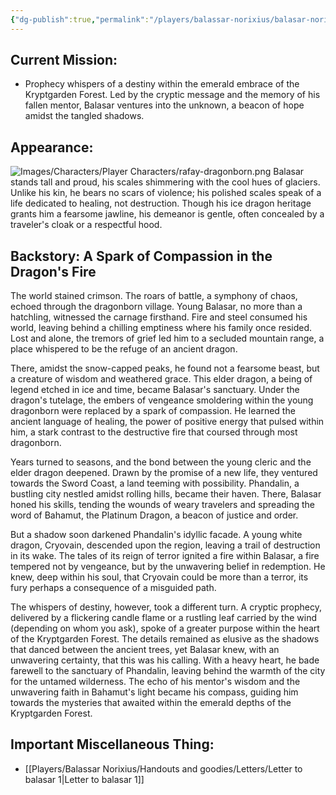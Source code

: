 ```yaml
---
{"dg-publish":true,"permalink":"/players/balassar-norixius/balasar-norixius/"}
---
```


## Current Mission:

* Prophecy whispers of a destiny within the emerald embrace of the Kryptgarden Forest. Led by the cryptic message and the memory of his fallen mentor, Balasar ventures into the unknown, a beacon of hope amidst the tangled shadows.

## Appearance:

![Images/Characters/Player Characters/rafay-dragonborn.png](/img/user/Images/Characters/Player%20Characters/rafay-dragonborn.png)
Balasar stands tall and proud, his scales shimmering with the cool hues of glaciers. Unlike his kin, he bears no scars of violence; his polished scales speak of a life dedicated to healing, not destruction. Though his ice dragon heritage grants him a fearsome jawline, his demeanor is gentle, often concealed by a traveler's cloak or a respectful hood.

## Backstory: A Spark of Compassion in the Dragon's Fire

The world stained crimson. The roars of battle, a symphony of chaos, echoed through the dragonborn village. Young Balasar, no more than a hatchling, witnessed the carnage firsthand. Fire and steel consumed his world, leaving behind a chilling emptiness where his family once resided. Lost and alone, the tremors of grief led him to a secluded mountain range, a place whispered to be the refuge of an ancient dragon.

There, amidst the snow-capped peaks, he found not a fearsome beast, but a creature of wisdom and weathered grace. This elder dragon, a being of legend etched in ice and time, became Balasar's sanctuary. Under the dragon's tutelage, the embers of vengeance smoldering within the young dragonborn were replaced by a spark of compassion. He learned the ancient language of healing, the power of positive energy that pulsed within him, a stark contrast to the destructive fire that coursed through most dragonborn.

Years turned to seasons, and the bond between the young cleric and the elder dragon deepened. Drawn by the promise of a new life, they ventured towards the Sword Coast, a land teeming with possibility. Phandalin, a bustling city nestled amidst rolling hills, became their haven. There, Balasar honed his skills, tending the wounds of weary travelers and spreading the word of Bahamut, the Platinum Dragon, a beacon of justice and order.

But a shadow soon darkened Phandalin's idyllic facade. A young white dragon, Cryovain, descended upon the region, leaving a trail of destruction in its wake. The tales of its reign of terror ignited a fire within Balasar, a fire tempered not by vengeance, but by the unwavering belief in redemption. He knew, deep within his soul, that Cryovain could be more than a terror, its fury perhaps a consequence of a misguided path.

The whispers of destiny, however, took a different turn. A cryptic prophecy, delivered by a flickering candle flame or a rustling leaf carried by the wind (depending on whom you ask), spoke of a greater purpose within the heart of the Kryptgarden Forest. The details remained as elusive as the shadows that danced between the ancient trees, yet Balasar knew, with an unwavering certainty, that this was his calling. With a heavy heart, he bade farewell to the sanctuary of Phandalin, leaving behind the warmth of the city for the untamed wilderness. The echo of his mentor's wisdom and the unwavering faith in Bahamut's light became his compass, guiding him towards the mysteries that awaited within the emerald depths of the Kryptgarden Forest.

## Important Miscellaneous Thing:

* [[Players/Balassar Norixius/Handouts and goodies/Letters/Letter to balasar 1\|Letter to balasar 1]]